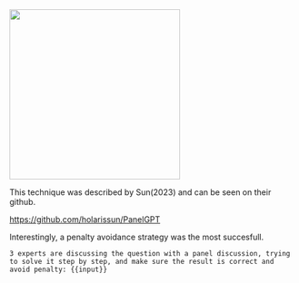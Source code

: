 <img src="https://github.com/zielperson/AI-whispers/assets/6573203/f9c11e3d-98e9-4595-a3de-7f93a10cb283" width="300">

This technique was described by Sun(2023) and can be seen on their github.

https://github.com/holarissun/PanelGPT

Interestingly, a penalty avoidance strategy was the most succesfull.


```
3 experts are discussing the question with a panel discussion, trying to solve it step by step, and make sure the result is correct and avoid penalty: {{input}}
```
